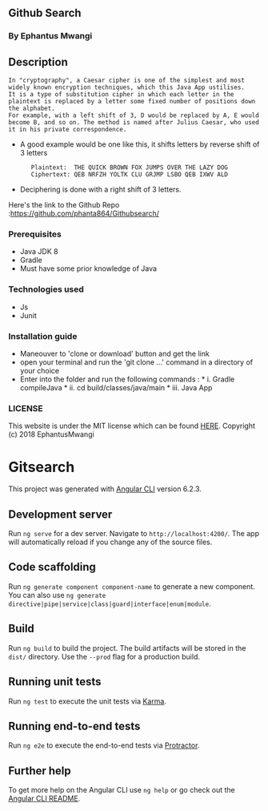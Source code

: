 ## Github Search

### By Ephantus Mwangi

## Description

    In "cryptography", a Caesar cipher is one of the simplest and most widely known encryption techniques, which this Java App ustilises.
    It is a type of substitution cipher in which each letter in the plaintext is replaced by a letter some fixed number of positions down the alphabet.
    For example, with a left shift of 3, D would be replaced by A, E would become B, and so on. The method is named after Julius Caesar, who used it in his private correspondence.

   * A good example would be one like this, it shifts letters by reverse shift of 3 letters

            Plaintext:  THE QUICK BROWN FOX JUMPS OVER THE LAZY DOG
            Ciphertext: QEB NRFZH YOLTK CLU GRJMP LSBO QEB IXWV ALD

   * Deciphering is done  with a right shift of 3 letters.


 Here's the link to the Github Repo :<https://github.com/phanta864/Githubsearch/>

### Prerequisites

 * Java JDK 8
 * Gradle
 * Must have some prior knowledge of Java

### Technologies used

   * Js
   * Junit

### Installation guide
   * Maneouver to 'clone or download' button and get the link
   * open your terminal and run the 'git clone ...' command in a directory of your choice
   * Enter into the folder and run the following commands :
                * i. Gradle compileJava
                * ii. cd build/classes/java/main
                * iii. Java App




### LICENSE
 This website is under the MIT license which can be found [HERE](LICENSE).
 Copyright (c) 2018 EphantusMwangi

# Gitsearch

This project was generated with [Angular CLI](https://github.com/angular/angular-cli) version 6.2.3.

## Development server

Run `ng serve` for a dev server. Navigate to `http://localhost:4200/`. The app will automatically reload if you change any of the source files.

## Code scaffolding

Run `ng generate component component-name` to generate a new component. You can also use `ng generate directive|pipe|service|class|guard|interface|enum|module`.

## Build

Run `ng build` to build the project. The build artifacts will be stored in the `dist/` directory. Use the `--prod` flag for a production build.

## Running unit tests

Run `ng test` to execute the unit tests via [Karma](https://karma-runner.github.io).

## Running end-to-end tests

Run `ng e2e` to execute the end-to-end tests via [Protractor](http://www.protractortest.org/).

## Further help

To get more help on the Angular CLI use `ng help` or go check out the [Angular CLI README](https://github.com/angular/angular-cli/blob/master/README.md).

